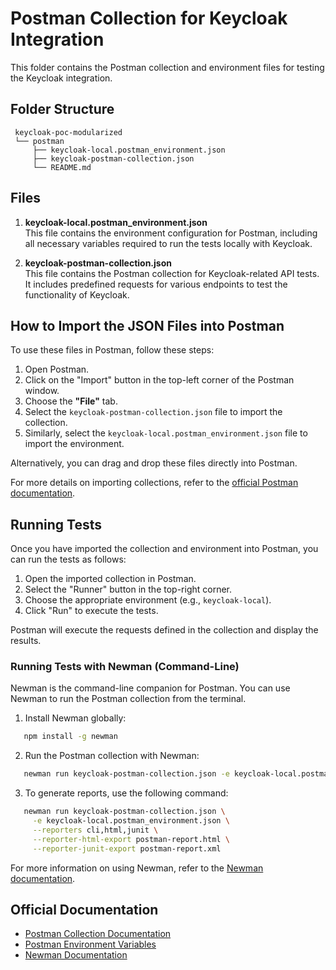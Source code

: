 # Postman Collection for Keycloak Integration

This folder contains the Postman collection and environment files for testing the Keycloak integration.

## Folder Structure

```
 keycloak-poc-modularized
 └── postman
     ├── keycloak-local.postman_environment.json
     ├── keycloak-postman-collection.json
     └── README.md
```

## Files

1. **keycloak-local.postman_environment.json**  
   This file contains the environment configuration for Postman, including all necessary variables required to run the
   tests locally with Keycloak.

2. **keycloak-postman-collection.json**  
   This file contains the Postman collection for Keycloak-related API tests. It includes predefined requests for various
   endpoints to test the functionality of Keycloak.

## How to Import the JSON Files into Postman

To use these files in Postman, follow these steps:

1. Open Postman.
2. Click on the "Import" button in the top-left corner of the Postman window.
3. Choose the **"File"** tab.
4. Select the `keycloak-postman-collection.json` file to import the collection.
5. Similarly, select the `keycloak-local.postman_environment.json` file to import the environment.

Alternatively, you can drag and drop these files directly into Postman.

For more details on importing collections, refer to
the [official Postman documentation](https://learning.postman.com/docs/getting-started/importing-and-exporting-data/#importing-data).

## Running Tests

Once you have imported the collection and environment into Postman, you can run the tests as follows:

1. Open the imported collection in Postman.
2. Select the "Runner" button in the top-right corner.
3. Choose the appropriate environment (e.g., `keycloak-local`).
4. Click "Run" to execute the tests.

Postman will execute the requests defined in the collection and display the results.

### Running Tests with Newman (Command-Line)

Newman is the command-line companion for Postman. You can use Newman to run the Postman collection from the terminal.

1. Install Newman globally:

```bash
   npm install -g newman
```

2. Run the Postman collection with Newman:

```bash
   newman run keycloak-postman-collection.json -e keycloak-local.postman_environment.json
```

3. To generate reports, use the following command:

```bash
   newman run keycloak-postman-collection.json \
     -e keycloak-local.postman_environment.json \
     --reporters cli,html,junit \
     --reporter-html-export postman-report.html \
     --reporter-junit-export postman-report.xml
```

For more information on using Newman, refer to the [Newman documentation](https://www.npmjs.com/package/newman).

## Official Documentation

- [Postman Collection Documentation](https://learning.postman.com/docs/getting-started/introduction/)
- [Postman Environment Variables](https://learning.postman.com/docs/postman/environments-and-globals/)
- [Newman Documentation](https://www.npmjs.com/package/newman)
